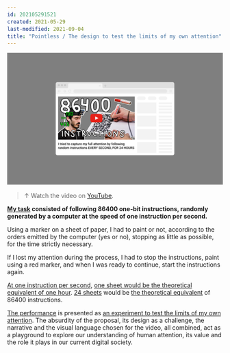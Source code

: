```yaml
---
id: 202105291521
created: 2021-05-29
last-modified: 2021-09-04
title: "Pointless / The design to test the limits of my own attention"
---
```

![](../assets/202105291521.jpg)

>↑ Watch the video on [YouTube](https://www.youtube.com/watch?v=QRdb935v1sQ).

**[My task]([[202105291101]]) consisted of following 86400 one-bit instructions, randomly generated by a computer at the speed of one instruction per second.**

Using a marker on a sheet of paper, I had to paint or not, according to the orders emitted by the computer (yes or no), stopping as little as possible, for the time strictly necessary.

If I lost my attention during the process, I had to stop the instructions, paint using a red marker, and when I was ready to continue, start the instructions again.

[At one instruction per second]([[202105311723]]), [one sheet would be the theoretical equivalent of one hour]([[202105291511]]). [24 sheets]([[202105271855]]) would be [the theoretical equivalent]([[202105291803]]) of 86400 instructions. 

[The performance]([[202104111309]]) is presented as [an experiment to test the limits of my own attention]([[202105291750]]). The absurdity of the proposal, its design as a challenge, the narrative and the visual language chosen for the video, all combined, act as a playground to explore our understanding of human attention, its value and the role it plays in our current digital society.
